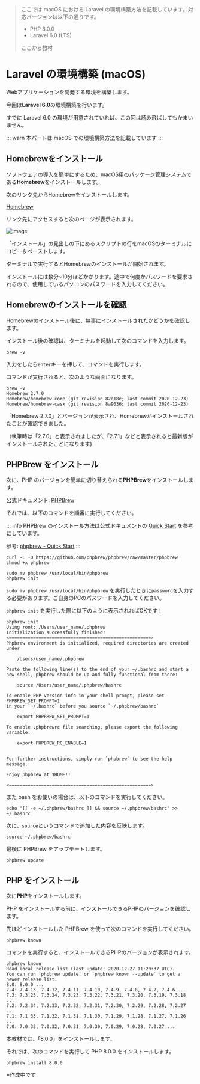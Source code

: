 > ここでは macOS における Laravel の環境構築方法を記載しています。対応バージョンは以下の通りです。
>
> - PHP 8.0.0
> - Laravel 6.0 (LTS)
>
> ここから教材

# Laravel の環境構築 (macOS)
Webアプリケーションを開発する環境を構築します。

今回は**Laravel 6.0**の環境構築を行います。

すでに Laravel 6.0 の環境が用意されていれば、この回は読み飛ばしてもかまいません。

::: warn
本パートは macOS での環境構築方法を記載しています
:::


## Homebrewをインストール
ソフトウェアの導入を簡単にするため、macOS用のパッケージ管理システムである**Homebrew**をインストールします。

次のリンク先からHomebrewをインストールします。

[Homebrew](https://brew.sh/index_ja.html)

リンク先にアクセスすると次のページが表示されます。

![image](https://i.gyazo.com/f50d715e69ae4e121735ca95454a3d0c.png)

「インストール」の見出しの下にあるスクリプトの行をmacOSのターミナルにコピー＆ペーストします。

ターミナルで実行するとHomebrewのインストールが開始されます。

インストールには数分~10分ほどかかります。途中で何度かパスワードを要求されるので、使用しているパソコンのパスワードを入力してください。


## Homebrewのインストールを確認
Homebrewのインストール後に、無事にインストールされたかどうかを確認します。

インストール後の確認は、ターミナルを起動して次のコマンドを入力します。

```console
brew -v
```

入力をしたら`enter`キーを押して、コマンドを実行します。

コマンドが実行されると、次のような画面になります。

```console
brew -v
Homebrew 2.7.0
Homebrew/homebrew-core (git revision 82e18e; last commit 2020-12-23)
Homebrew/homebrew-cask (git revision 8a9036; last commit 2020-12-23)
```

「Homebrew 2.7.0」とバージョンが表示され、Homebrewがインストールされたことが確認できました。

（執筆時は「2.7.0」と表示されましたが、「2.7.1」などと表示されると最新版がインストールされたことになります)


## PHPBrew をインストール
次に、PHP のバージョンを簡単に切り替えられる**PHPBrew**をインストールします。

公式ドキュメント: [PHPBrew](https://github.com/phpbrew/phpbrew)

それでは、以下のコマンドを順番に実行してください。

::: info
PHPBrew のインストール方法は公式ドキュメントの [Quick Start](https://github.com/phpbrew/phpbrew/wiki/Quick-Start) を参考にしています。

参考: [phpbrew - Quick Start](https://github.com/phpbrew/phpbrew/wiki/Quick-Start)
:::

```console
curl -L -O https://github.com/phpbrew/phpbrew/raw/master/phpbrew
chmod +x phpbrew

sudo mv phpbrew /usr/local/bin/phpbrew
phpbrew init
```

`sudo mv phpbrew /usr/local/bin/phpbrew` を実行したときに`password`を入力する必要があります。ご自身のPCのパスワードを入力してください。

`phpbrew init` を実行した際に以下のように表示されればOKです！

```console
phpbrew init
Using root: /Users/user_name/.phpbrew
Initialization successfully finished!
<=====================================================>
Phpbrew environment is initialized, required directories are created under

    /Users/user_name/.phpbrew

Paste the following line(s) to the end of your ~/.bashrc and start a
new shell, phpbrew should be up and fully functional from there:

    source /Users/user_name/.phpbrew/bashrc

To enable PHP version info in your shell prompt, please set PHPBREW_SET_PROMPT=1
in your `~/.bashrc` before you source `~/.phpbrew/bashrc`

    export PHPBREW_SET_PROMPT=1

To enable .phpbrewrc file searching, please export the following variable:

    export PHPBREW_RC_ENABLE=1


For further instructions, simply run `phpbrew` to see the help message.

Enjoy phpbrew at $HOME!!

<=====================================================>
```

また bash をお使いの場合は、以下のコマンドを実行してください。

```console
echo "[[ -e ~/.phpbrew/bashrc ]] && source ~/.phpbrew/bashrc" >> ~/.bashrc
```

次に、`source`というコマンドで追加した内容を反映します。

```console
source ~/.phpbrew/bashrc
```

最後に PHPBrew をアップデートします。

```console
phpbrew update
```


## PHP をインストール
次に**PHP**をインストールします。

PHP をインストールする前に、インストールできるPHPのバージョンを確認します。

先ほどインストールした PHPBrew を使って次のコマンドを実行してください。

```console
phpbrew known
```

コマンドを実行すると、インストールできるPHPのバージョンが表示されます。

```console
phpbrew known
Read local release list (last update: 2020-12-27 11:20:37 UTC).
You can run `phpbrew update` or `phpbrew known --update` to get a newer release list.
8.0: 8.0.0 ...
7.4: 7.4.13, 7.4.12, 7.4.11, 7.4.10, 7.4.9, 7.4.8, 7.4.7, 7.4.6 ...
7.3: 7.3.25, 7.3.24, 7.3.23, 7.3.22, 7.3.21, 7.3.20, 7.3.19, 7.3.18 ...
7.2: 7.2.34, 7.2.33, 7.2.32, 7.2.31, 7.2.30, 7.2.29, 7.2.28, 7.2.27 ...
7.1: 7.1.33, 7.1.32, 7.1.31, 7.1.30, 7.1.29, 7.1.28, 7.1.27, 7.1.26 ...
7.0: 7.0.33, 7.0.32, 7.0.31, 7.0.30, 7.0.29, 7.0.28, 7.0.27 ...
```

本教材では、「8.0.0」をインストールします。

それでは、次のコマンドを実行して PHP 8.0.0 をインストールします。

```console
phpbrew install 8.0.0
```

※作成中です
